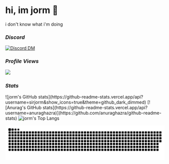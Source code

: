 <h1>hi, im jorm 🌊</h1>
i don't know what i'm doing

### _Discord_
[![Discord DM](https://discord-md-badge.vercel.app/api/shield/743010360340250725?theme=discord-inverted)](https://discordapp.com/users/743010360340250725)

### _Profile Views_
<img src="https://profile-counter.glitch.me/sirjorm/count.svg" />

### _Stats_
<p>
    ![jorm's GitHub stats](https://github-readme-stats.vercel.app/api?username=sirjorm&show_icons=true&theme=github_dark_dimmed)
    [![Anurag's GitHub stats](https://github-readme-stats.vercel.app/api?username=anuraghazra)](https://github.com/anuraghazra/github-readme-stats)
    <img alt="jorm's Top Langs" src="https://github-readme-stats.vercel.app/api/top-langs/?username=sirjorm&layout=compact&title_color=1c7eff&text_color=c9d1d9&bg_color=202024 height="160em" "/>
</p>

![Snake animation](https://github.com/sirjorm/sirjorm/blob/output/github-contribution-grid-snake.svg)

